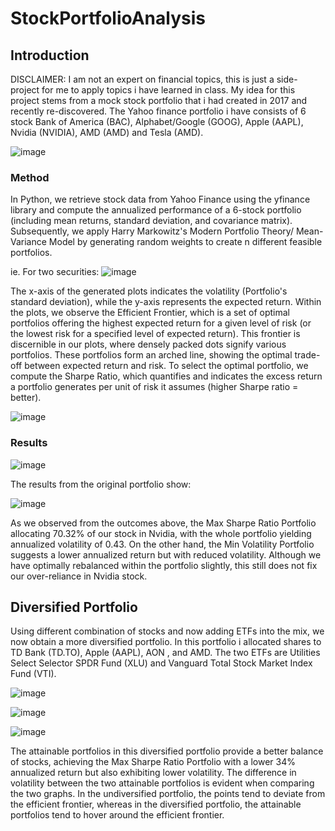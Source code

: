 # StockPortfolioAnalysis

## Introduction
DISCLAIMER: I am not an expert on financial topics, this is just a side-project for me to apply topics i have learned in class.
My idea for this project stems from a mock stock portfolio that i had created in 2017 and recently re-discovered. The Yahoo finance portfolio i have consists of 6 stock Bank of America (BAC), Alphabet/Google (GOOG), Apple (AAPL), Nvidia (NVIDIA), AMD (AMD) and Tesla (AMD). 


![image](https://github.com/amboym/StockPortfolioAnalysis/assets/162647158/ee4ebf4d-43c1-47b8-a565-11696c1eac28)

### Method

In Python, we retrieve stock data from Yahoo Finance using the yfinance library and compute the annualized performance of a 6-stock portfolio (including mean returns, standard deviation, and covariance matrix). Subsequently, we apply Harry Markowitz's Modern Portfolio Theory/ Mean-Variance Model by generating random weights to create n different feasible portfolios.

ie. For two securities:
![image](https://github.com/amboym/StockPortfolioAnalysis/assets/162647158/17dfbf1e-4781-4e26-94c9-48849e8e395f)

The x-axis of the generated plots indicates the volatility (Portfolio's standard deviation), while the y-axis represents the expected return. Within the plots, we observe the Efficient Frontier, which is a set of optimal portfolios offering the highest expected return for a given level of risk (or the lowest risk for a specified level of expected return). This frontier is discernible in our plots, where densely packed dots signify various portfolios. These portfolios form an arched line, showing the optimal trade-off between expected return and risk. To select the optimal portfolio, we compute the Sharpe Ratio, which quantifies and indicates the excess return a portfolio generates per unit of risk it assumes (higher Sharpe ratio = better).


![image](https://github.com/amboym/StockPortfolioAnalysis/assets/162647158/80892d02-3475-4a91-b714-6aecd9853da1)

### Results

![image](https://github.com/amboym/StockPortfolioAnalysis/assets/162647158/4033d379-2922-428f-85f3-536cefe5163a)

The results from the original portfolio show:


![image](https://github.com/amboym/StockPortfolioAnalysis/assets/162647158/1994804f-6b99-4a24-be85-8868d7eb0d38)


As we observed from the outcomes above, the Max Sharpe Ratio Portfolio allocating  70.32% of our stock in Nvidia, with the whole portfolio yielding annualized volatility of 0.43. On the other hand, the Min Volatility Portfolio suggests a lower annualized return but with reduced volatility. Although we have optimally rebalanced within the portfolio slightly, this still does not fix our over-reliance in Nvidia stock.

## Diversified Portfolio 

Using different combination of stocks and now adding ETFs into the mix, we now obtain a more diversified portfolio. In this portfolio i allocated shares to TD Bank (TD.TO), Apple (AAPL), AON , and AMD. The two ETFs are Utilities Select Selector SPDR Fund (XLU) and Vanguard Total Stock Market Index Fund (VTI).

![image](https://github.com/amboym/StockPortfolioAnalysis/assets/162647158/02d06579-e1a0-44f2-9246-99924c01d291)


![image](https://github.com/amboym/StockPortfolioAnalysis/assets/162647158/c4213c41-e0c3-4832-99b0-ad722dbb2a39)

![image](https://github.com/amboym/StockPortfolioAnalysis/assets/162647158/cf1e4caa-b05b-46ea-8956-3b06d15d1ced)


The attainable portfolios in this diversified portfolio provide a better balance of stocks, achieving the Max Sharpe Ratio Portfolio with a lower 34% annualized return but also exhibiting lower volatility. The difference in volatility between the two attainable portfolios is evident when comparing the two graphs. In the undiversified portfolio, the points tend to deviate from the efficient frontier, whereas in the diversified portfolio, the attainable portfolios tend to hover around the efficient frontier.
